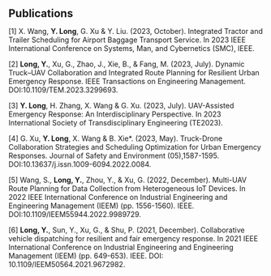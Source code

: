 <h2 style="margin: 60px 0px 10px;">Publications</h2>

[1]	X. Wang, **Y. Long**, G. Xu & Y. Liu. (2023, October). Integrated Tractor and Trailer Scheduling for Airport Baggage Transport Service. In 2023 IEEE International Conference on Systems, Man, and Cybernetics (SMC), IEEE.

[2]	**Long, Y.**, Xu, G., Zhao, J., Xie, B., & Fang, M. (2023, July). Dynamic Truck–UAV Collaboration and Integrated Route Planning for Resilient Urban Emergency Response. IEEE Transactions on Engineering Management. DOI:10.1109/TEM.2023.3299693.

[3]	**Y. Long**, H. Zhang, X. Wang & G. Xu. (2023, July). UAV-Assisted Emergency Response: An Interdisciplinary Perspective. In 2023 International Society of Transdisciplinary Engineering (TE2023).

[4]	G. Xu, **Y. Long**, X. Wang & B. Xie*. (2023, May). Truck-Drone Collaboration Strategies and Scheduling Optimization for Urban Emergency Responses. Journal of Safety and Environment (05),1587-1595. DOI:10.13637/j.issn.1009-6094.2022.0084.

[5]	Wang, S., **Long, Y.**, Zhou, Y., & Xu, G. (2022, December). Multi-UAV Route Planning for Data Collection from Heterogeneous IoT Devices. In 2022 IEEE International Conference on Industrial Engineering and Engineering Management (IEEM) (pp. 1556-1560). IEEE. DOI:10.1109/IEEM55944.2022.9989729.

[6] **Long, Y.**, Sun, Y., Xu, G., & Shu, P. (2021, December). Collaborative vehicle dispatching for resilient and fair emergency response. In 2021 IEEE International Conference on Industrial Engineering and Engineering Management (IEEM) (pp. 649-653). IEEE. DOI: 10.1109/IEEM50564.2021.9672982.
